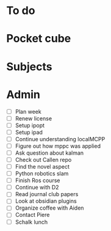 # To do

# Pocket cube

# Subjects

# Admin
- [ ] Plan week
- [ ] Renew license
- [ ] Setup ipopt
- [ ] Setup ipad
- [ ] Continue understanding localMCPP
- [ ] Figure out how mppc was applied
- [ ] Ask question about kalman
- [ ] Check out Callen repo
- [ ] Find the novel aspect
- [ ] Python robotics slam
- [ ] Finish Ros course
- [ ] Continue with D2
- [ ] Read journal club papers
- [ ] Look at obsidian plugins
- [ ] Organize coffee with Aiden
- [ ] Contact Piere
- [ ] Schalk lunch